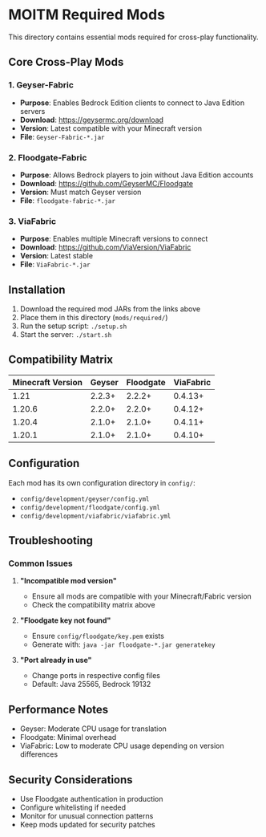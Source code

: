 # MOITM Required Mods

This directory contains essential mods required for cross-play functionality.

## Core Cross-Play Mods

### 1. Geyser-Fabric
- **Purpose**: Enables Bedrock Edition clients to connect to Java Edition servers
- **Download**: https://geysermc.org/download
- **Version**: Latest compatible with your Minecraft version
- **File**: `Geyser-Fabric-*.jar`

### 2. Floodgate-Fabric  
- **Purpose**: Allows Bedrock players to join without Java Edition accounts
- **Download**: https://github.com/GeyserMC/Floodgate
- **Version**: Must match Geyser version
- **File**: `floodgate-fabric-*.jar`

### 3. ViaFabric
- **Purpose**: Enables multiple Minecraft versions to connect
- **Download**: https://github.com/ViaVersion/ViaFabric
- **Version**: Latest stable
- **File**: `ViaFabric-*.jar`

## Installation

1. Download the required mod JARs from the links above
2. Place them in this directory (`mods/required/`)
3. Run the setup script: `./setup.sh`
4. Start the server: `./start.sh`

## Compatibility Matrix

| Minecraft Version | Geyser | Floodgate | ViaFabric |
|------------------|---------|-----------|-----------|
| 1.21             | 2.2.3+  | 2.2.2+    | 0.4.13+   |
| 1.20.6           | 2.2.0+  | 2.2.0+    | 0.4.12+   |
| 1.20.4           | 2.1.0+  | 2.1.0+    | 0.4.11+   |
| 1.20.1           | 2.1.0+  | 2.1.0+    | 0.4.10+   |

## Configuration

Each mod has its own configuration directory in `config/`:
- `config/development/geyser/config.yml`
- `config/development/floodgate/config.yml`  
- `config/development/viafabric/viafabric.yml`

## Troubleshooting

### Common Issues

1. **"Incompatible mod version"**
   - Ensure all mods are compatible with your Minecraft/Fabric version
   - Check the compatibility matrix above

2. **"Floodgate key not found"**
   - Ensure `config/floodgate/key.pem` exists
   - Generate with: `java -jar floodgate-*.jar generatekey`

3. **"Port already in use"**
   - Change ports in respective config files
   - Default: Java 25565, Bedrock 19132

## Performance Notes

- Geyser: Moderate CPU usage for translation
- Floodgate: Minimal overhead
- ViaFabric: Low to moderate CPU usage depending on version differences

## Security Considerations

- Use Floodgate authentication in production
- Configure whitelisting if needed
- Monitor for unusual connection patterns
- Keep mods updated for security patches